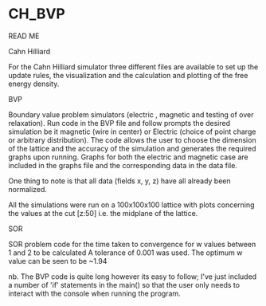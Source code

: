 # CH_BVP

READ ME

Cahn Hilliard

For the Cahn Hilliard simulator three different files are available to set up the 
update rules, the visualization and the calculation and plotting of the free energy density.

BVP

Boundary value problem simulators (electric , magnetic and testing of over relaxation). 
Run code in the BVP file and follow prompts the desired simulation be it magnetic (wire in center) or Electric (choice of point charge
or arbitrary distribution). The code allows the user to choose the dimension of the lattice and the
accuracy of the simulation and generates the required graphs upon running. 
Graphs for both the electric and magnetic case are included in the graphs file and the corresponding 
data in the data file. 

One thing to note is that all data (fields x, y, z) have all already been normalized.

All the simulations were run on a 100x100x100 lattice with plots concerning the values at the cut [z:50]
i.e. the midplane of the lattice.

SOR

SOR problem code for the time taken to convergence for w values between 1 and 2 to be calculated
A tolerance of 0.001 was used. The optimum w value can be seen to be ~1.94

nb. The BVP code is quite long however its easy to follow; I've just included a number of 'if' statements in the 
main() so that the user only needs to interact with the console when running the program.

